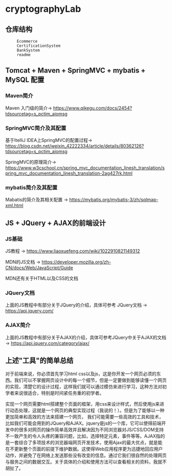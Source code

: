 # cryptographyLab

## 仓库结构
         Ecommerce
         CertificationSystem
         BankSystem
         readme
## Tomcat + Maven + SpringMVC + mybatis + MySQL 配置

### Maven简介
Maven 入门级的简介-> https://www.qikegu.com/docs/2454?tdsourcetag=s_pctim_aiomsg

### SpringMVC简介及其配置
基于ItelliJ IDEA上SpringMVC的配置过程-> https://blog.csdn.net/weixin_42222334/article/details/80362126?tdsourcetag=s_pctim_aiomsg

SpringMVC的原理简介-> https://www.w3cschool.cn/spring_mvc_documentation_linesh_translation/spring_mvc_documentation_linesh_translation-2ag427rk.html

### mybatis简介及其配置
Mabatis的简介及其相关配置 -> https://mybatis.org/mybatis-3/zh/sqlmap-xml.html

## JS + JQuery + AJAX的前端设计

### JS基础
JS教程 -> https://www.liaoxuefeng.com/wiki/1022910821149312

MDN的JS文档 -> https://developer.mozilla.org/zh-CN/docs/Web/JavaScript/Guide

MDN还有关于HTML以及CSS的文档

### JQuery文档

上面的JS教程中有部分关于JQuery的介绍，具体可参考 JQuery文档 -> https://api.jquery.com/


### AJAX简介

上面的JS教程中有部分关于AJAX的介绍，具体可参考JQuery中关于AJAX的文档 -> https://api.jquery.com/category/ajax/

## 上述"工具"的简单总结
对于前端来说，你必须首先学习html css以及js，这是你开发一个网页必须的东西。我们可以不掌握网页设计中的每一个细节，但是一定要做到能够读懂一个网页的实现，清楚它的设计过程，这样我们就可以通过模仿来进行学习，这种方法对初学者来说很适合，特别是时间紧任务重的初学者。

实现一个网页需要html搭建整个页面的框架，用css来设计样式，然后使用js来进行动态处理，这就是一个网页的典型实现过程（我说的！）。但是为了能够以一种更加简单和高效的方法来搭建一个网页， 我们可能需要一些高效的工具和技术，比如我们可能会用到的JQuery和AJAX。jquery是js的一个库，它可以使得前端开发中的很多对网页的操作简单高效并且解决因为不同浏览器对JS/CSS/DOM支持不一致产生的令人头疼的兼容问题，比如，选择特定元素，事件等等。AJAX指的是一套综合了多项技术的浏览器端网页开发技术，使用Ajax的最大优点，就是能在不更新整个页面的前提下维护数据。这使得Web应用程序更为迅捷地回应用户动作，并避免了在网络上发送那些没有改变的信息。通过它我们很自然的处理网页与服务之间的数据交互。关于具体的介绍和使用方法可以查看相关的资料，我就不胡扯了。

### 































